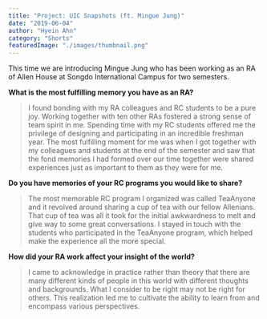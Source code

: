 ```yaml
---
title: "Project: UIC Snapshots (ft. Mingue Jung)"
date: "2019-06-04"
author: "Hyein Ahn"
category: "Shorts"
featuredImage: "./images/thumbnail.png"
---
```


This time we are introducing Mingue Jung who has been working as an RA of Allen House at Songdo International Campus for two semesters.

**What is the most fulfilling memory you have as an RA?**

> I found bonding with my RA colleagues and RC students to be a pure joy. Working together with ten other RAs fostered a strong sense of team spirit in me. Spending time with my RC students offered me the privilege of designing and participating in an incredible freshman year. The most fulfilling moment for me was when I got together with my colleagues and students at the end of the semester and saw that the fond memories I had formed over our time together were shared experiences just as important to them as they were for me.

**Do you have memories of your RC programs you would like to share?**

> The most memorable RC program I organized was called TeaAnyone and it revolved around sharing a cup of tea with our fellow Allenians. That cup of tea was all it took for the initial awkwardness to melt and give way to some great conversations. I stayed in touch with the students who participated in the TeaAnyone program, which helped make the experience all the more special.

**How did your RA work affect your insight of the world?**

> I came to acknowledge in practice rather than theory that there are many different kinds of people in this world with different thoughts and backgrounds. What I consider to be right may not be right for others. This realization led me to cultivate the ability to learn from and encompass various perspectives.
